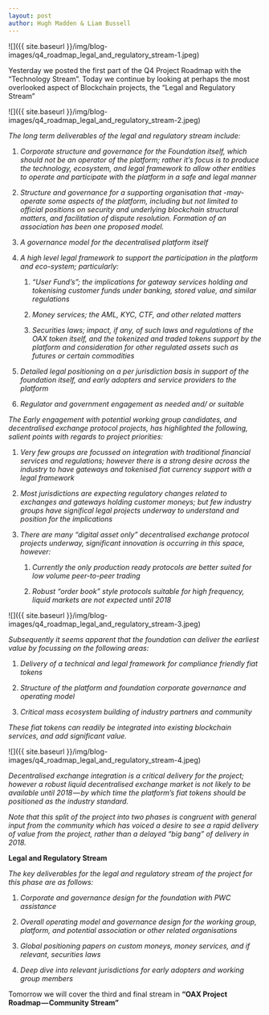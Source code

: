 ```yaml
---
layout: post
author: Hugh Madden & Liam Bussell
---
```

![]({{ site.baseurl }}/img/blog-images/q4_roadmap_legal_and_regulatory_stream-1.jpeg)

Yesterday we posted the first part of the Q4 Project Roadmap with the “Technology Stream”. Today we continue by looking at perhaps the most overlooked aspect of Blockchain projects, the “Legal and Regulatory Stream”

![]({{ site.baseurl }}/img/blog-images/q4_roadmap_legal_and_regulatory_stream-2.jpeg)

_The long term deliverables of the legal and regulatory stream include:_

1. _Corporate structure and governance for the Foundation itself, which should not be an operator of the platform; rather it’s focus is to produce the technology, ecosystem, and legal framework to allow other entities to operate and participate with the platform in a safe and legal manner_

2. _Structure and governance for a supporting organisation that -may- operate some aspects of the platform, including but not limited to official positions on security and underlying blockchain structural matters, and facilitation of dispute resolution. Formation of an association has been one proposed model._

3. _A governance model for the decentralised platform itself_

4. _A high level legal framework to support the participation in the platform and eco-system; particularly:_

    1. _“User Fund’s”; the implications for gateway services holding and tokenising customer funds under banking, stored value, and similar regulations_

    2. _Money services; the AML, KYC, CTF, and other related matters_
    
    3. _Securities laws; impact, if any, of such laws and regulations of the OAX token itself, and the tokenized and traded tokens support by the platform and consideration for other regulated assets such as futures or certain commodities_

5. _Detailed legal positioning on a per jurisdiction basis in support of the foundation itself, and early adopters and service providers to the platform_

6. _Regulator and government engagement as needed and/ or suitable_

_The Early engagement with potential working group candidates, and decentralised exchange protocol projects, has highlighted the following, salient points with regards to project priorities:_

1.  _Very few groups are focussed on integration with traditional financial services and regulations; however there is a strong desire across the industry to have gateways and tokenised fiat currency support with a legal framework_

2.  _Most jurisdictions are expecting regulatory changes related to exchanges and gateways holding customer moneys; but few industry groups have significal legal projects underway to understand and position for the implications_

3.  _There are many “digital asset only” decentralised exchange protocol projects underway, significant innovation is occurring in this space, however:_

    1. _Currently the only production ready protocols are better suited for low volume peer-to-peer trading_

    2. _Robust “order book” style protocols suitable for high frequency, liquid markets are not expected until 2018_

![]({{ site.baseurl }}/img/blog-images/q4_roadmap_legal_and_regulatory_stream-3.jpeg)

_Subsequently it seems apparent that the foundation can deliver the earliest value by focussing on the following areas:_

1.  _Delivery of a technical and legal framework for compliance friendly fiat tokens_

2.  _Structure of the platform and foundation corporate governance and operating model_

3.  _Critical mass ecosystem building of industry partners and community_

_These fiat tokens can readily be integrated into existing blockchain services, and add significant value._

![]({{ site.baseurl }}/img/blog-images/q4_roadmap_legal_and_regulatory_stream-4.jpeg)

_Decentralised exchange integration is a critical delivery for the project; however a robust liquid decentralised exchange market is not likely to be available until 2018 — by which time the platform’s fiat tokens should be positioned as the industry standard._

_Note that this split of the project into two phases is congruent with general input from the community which has voiced a desire to see a rapid delivery of value from the project, rather than a delayed “big bang” of delivery in 2018._

**Legal and Regulatory Stream**

_The key deliverables for the legal and regulatory stream of the project for this phase are as follows:_

1.  _Corporate and governance design for the foundation with PWC assistance_

2. _Overall operating model and governance design for the working group, platform, and potential association or other related organisations_

3.  _Global positioning papers on custom moneys, money services, and if relevant, securities laws_

4.  _Deep dive into relevant jurisdictions for early adopters and working group members_

Tomorrow we will cover the third and final stream in **“OAX Project Roadmap — Community Stream”**